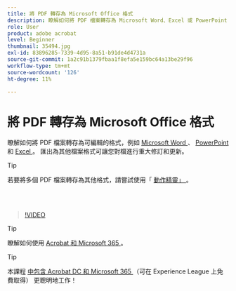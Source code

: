 ```yaml
---
title: 將 PDF 轉存為 Microsoft Office 格式
description: 瞭解如何將 PDF 檔案轉存為 Microsoft Word、Excel 或 PowerPoint 等可編輯格式
role: User
product: adobe acrobat
level: Beginner
thumbnail: 35494.jpg
exl-id: 83896285-7339-4d95-8a51-b91de4d4731a
source-git-commit: 1a2c91b1379fbaa1f8efa5e159bc64a13be29f96
workflow-type: tm+mt
source-wordcount: '126'
ht-degree: 11%

---
```


# 將 PDF 轉存為 Microsoft Office 格式

瞭解如何將 PDF 檔案轉存為可編輯的格式，例如 [ Microsoft Word ](https://www.adobe.com/tw/acrobat/online/pdf-to-word.html) 、 [ PowerPoint ](https://www.adobe.com/tw/acrobat/online/pdf-to-ppt.html) 和 [ Excel ](https://www.adobe.com/acrobat/online/pdf-to-excel.html) 。 匯出為其他檔案格式可讓您對檔進行重大修訂和更新。

>[!TIP]
>
>若要將多個 PDF 檔案轉存為其他格式，請嘗試使用「 [ 動作精靈」 ](../advanced-tasks/action.md) 。

<br> 

>[!VIDEO](https://video.tv.adobe.com/v/35494?hidetitle=true)

>[!TIP]
>
>瞭解如何使用 [ Acrobat 和 Microsoft 365 ](../integrate/integrate-overview.md) 。

>[!TIP]
>
>本課程 [ 中包含 Acrobat DC 和 Microsoft 365 ](https://experienceleague.adobe.com/?recommended=Acrobat-U-1-2021.microsoft365) （可在 Experience League 上免費取得） 更聰明地工作！
